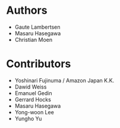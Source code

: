 # Authors

* Gaute Lambertsen
* Masaru Hasegawa
* Christian Moen

# Contributors

* Yoshinari Fujinuma / Amazon Japan K.K.
* Dawid Weiss
* Emanuel Gedin
* Gerrard Hocks
* Masaru Hasegawa
* Yong-woon Lee
* Yungho Yu
